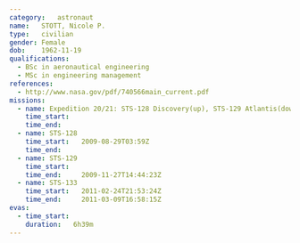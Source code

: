 ```yaml
---
category:	astronaut
name:	STOTT, Nicole P.
type:	civilian
gender:	Female
dob:	1962-11-19
qualifications:
  - BSc in aeronautical engineering
  - MSc in engineering management
references:
  - http://www.nasa.gov/pdf/740566main_current.pdf
missions:
  - name: Expedition 20/21: STS-128 Discovery(up), STS-129 Atlantis(down)
    time_start:   
    time_end:     
  - name: STS-128
    time_start:   2009-08-29T03:59Z
    time_end:     
  - name: STS-129
    time_start:   
    time_end:     2009-11-27T14:44:23Z
  - name: STS-133
    time_start:   2011-02-24T21:53:24Z
    time_end:     2011-03-09T16:58:15Z
evas:
  - time_start: 
    duration:   6h39m
---
```

